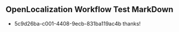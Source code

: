 ## OpenLocalization Workflow Test MarkDown
* 5c9d26ba-c001-4408-9ecb-831ba119ac4b thanks!

<!--HONumber=Aug16_HO3-->


